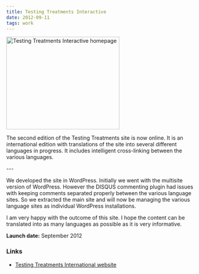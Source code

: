 ```yaml
---
title: Testing Treatments Interactive
date: 2012-09-11
tags: work
---
```

<p><img src="/assets/images/tti.png" alt="Testing Treatments Interactive homepage" width="300" height="246" /></p>
<p>The second edition of the Testing Treatments site is now online. It is an international edition with translations of the site into several different languages in progress. It includes intelligent cross-linking between the various languages.</p>
---

<p>We developed the site in WordPress. Initially we went with the multisite version of WordPress. However the DISQUS commenting plugin had issues with keeping comments separated properly between the various language sites. So we extracted the main site and will now be managing the various language sites as individual WordPress installations.</p>
<p>I am very happy with the outcome of this site. I hope the content can be translated into as many languages as possible as it is very informative.</p>
<p><strong>Launch date:</strong> September 2012</p>
<h3>Links</h3>
<ul>
<li><a href="http://www.testingtreatments.org/">Testing Treatments International website</a></li>
</ul>